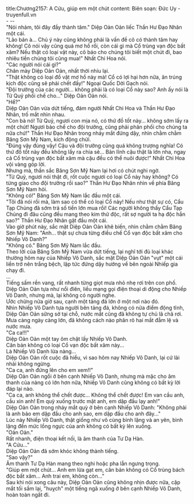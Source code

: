 title:Chương2157: A Cửu, giúp em một chút
content:
Biên soạn: Đức Uy - truyenfull.vn<br>- --<br>"Nói nhảm, tôi đây đầy thành tâm." Diệp Oản Oản liếc Thần Hư Đạo Nhân một cái.<br>"Lão bản à... Chủ ý này cũng không phải là vấn đề cô có thành tâm hay không! Cô nói vậy cũng quá mơ hồ rồi, còn cái gì mà Cổ trùng vạn độc bất xâm? Nếu thật có loại vật này, cô báo cho chúng tôi biết một chút đi, bao nhiêu tiền chúng tôi cũng mua!" Nhất Chi Hoa nói.<br>"Các người nói cái gì?"<br>Chân mày Diệp Oản Oản, nhất thời nhíu lại.<br>"Thật không có loại đồ vật mơ hồ này mà! Cổ có lợi hại hơn nữa, ăn trúng kịch độc cũng sẽ phải chết đấy!" Ngoại Quốc Dời Gạch nói.<br>"Đội trưởng của các người... không phải là có loại Cổ này sao? Anh ấy nói là Tử Quỷ phối chế cho..." Diệp Oản Oản nói.<br>"Hể?"<br>Diệp Oản Oản vừa dứt tiếng, đám người Nhất Chi Hoa và Thần Hư Đạo Nhân, trố mắt nhìn nhau.<br>"Con bà nó! Tử Quỷ, ngươi con mịa nó, có thứ đồ tốt này... không sớm lấy ra một chút! Ngươi bào chế cho đội trưởng, cũng phải phân phối cho chúng ta nữa chứ!" Thần Hư Đạo Nhân trong nháy mắt đứng dậy, nhìn chằm chằm Băng Sơn Mỹ Nam, kích động chửi.<br>"Đúng vậy đúng vậy! Cậu và đội trưởng cũng quá không trượng nghĩa! Có thứ đồ tốt này đều không lấy ra chia sẻ... Bản lĩnh cậu thật là lớn nha, ngay cả Cổ trùng vạn độc bất xâm mà cậu đều có thể nuôi được!" Nhất Chi Hoa vội vàng góp lời.<br>Nhưng mà, thần sắc Băng Sơn Mỹ Nam lại hơi có chút nghi ngờ.<br>"Tử Quỷ, ngươi nói thật đi, rốt cuộc ngươi có loại Cổ này hay không? Có từng giao cho đội trưởng rồi sao?" Thần Hư Đạo Nhân nhìn về phía Băng Sơn Mỹ Nam hỏi.<br>"Không có!" Băng Sơn Mỹ Nam lắc đầu một cái.<br>"Tôi đã nói rồi mà, làm sao có thể có loại Cổ này! Nếu như thật sự có, Cẩu Tạp Chủng đã sớm trả số tiền lớn mua rồi! Các người không thấy Cẩu Tạp Chủng đi đâu cũng đều mang theo kim thử độc, rất sợ người ta hạ độc hắn sao?" Thần Hư Đạo Nhân gật đầu một cái.<br>Vào giờ phút này, sắc mặt Diệp Oản Oản khẽ biến, nhìn chằm chằm Băng Sơn Mỹ Nam: "Anh... thật sự chưa từng điều chế Cổ vạn độc bất xâm cho Nhiếp Vô Danh?"<br>"Không có." Băng Sơn Mỹ Nam lắc đầu.<br>Theo lời của Băng Sơn Mỹ Nam vừa dứt tiếng, lại nghĩ tới đủ loại khác thường hôm nay của Nhiếp Vô Danh, sắc mặt Diệp Oản Oản "vụt" một cái liền trở nên trắng bệch, lập tức đứng dậy hướng về bên ngoài Nhiếp gia chạy đi.<br>...<br>Tiếng sấm rền vang, rất nhanh từng giọt mưa nhỏ nhẹ rơi trên con phố.<br>Diệp Oản Oản tựa như nổi điên, liều mạng gọi điện thoại di động cho Nhiếp Vô Danh, nhưng mà, lại không có người nghe.<br>Ước chừng nửa giờ sau, cạnh một tảng đá lớn ở một nơi nào đó.<br>Nhìn Nhiếp Vô Danh tựa người bên tảng đá, không có nửa điểm động tĩnh, Diệp Oản Oản sững sờ tại chỗ, nước mắt cũng đã không tự chủ lã chã rơi.<br>Mưa càng ngày càng lớn, đã không cách nào phân rõ hai mắt đẫm lệ và nước mưa.<br>"Ca ca!!!"<br>Diệp Oản Oản một tay ôm chặt lấy Nhiếp Vô Danh.<br>Căn bản không có loại Cổ vạn độc bất xâm này...<br>Là Nhiếp Vô Danh lừa nàng...<br>Diệp Oản Oản rốt cuộc đã hiểu, vì sao hôm nay Nhiếp Vô Danh, lại cứ lải nhải không ngừng.<br>"Ca ca, anh đứng lên cho em xem!!"<br>Diệp Oản Oản ngồi ở bên cạnh Nhiếp Vô Danh, nhưng mà mặc cho âm thanh của nàng có lớn hơn nữa, Nhiếp Vô Danh cũng không có bất kỳ lời đáp lại nào.<br>"Ca ca, anh không thể chết được... Không thể chết được! Em van cầu anh, cầu xin anh! Em quỳ xuống trước mặt anh, em dập đầu lạy anh!"<br>Diệp Oản Oản trong nháy mắt quỳ ở bên cạnh Nhiếp Vô Danh: "Không phải là anh bảo em dập đầu cho anh sao, em dập đầu cho anh đây..."<br>Lúc này Nhiếp Vô Danh, thật giống như vô cùng bình lặng và an yên, bình lặng đến mức lồng ngực của anh không có bất kỳ lên xuống.<br>"Oản Oản."<br>Rất nhanh, điện thoại kết nối, là âm thanh của Tư Dạ Hàn.<br>"A Cửu..."<br>Diệp Oản Oản đã sớm khóc không thành tiếng.<br>"Sao vậy?"<br>Âm thanh Tư Dạ Hàn mang theo nghi hoặc pha lẫn ngưng trọng.<br>"Giúp em một chút... Anh em lừa gạt em, căn bản không có Cổ trùng bách độc bất xâm... Anh trai em, không còn..."<br>Sau khi nói xong câu này, Diệp Oản Oản cũng không nhịn được nữa, cặp mắt tối sầm lại, "huỵch" một tiếng ngã xuống ở bên cạnh Nhiếp Vô Danh, hoàn toàn ngất đi.